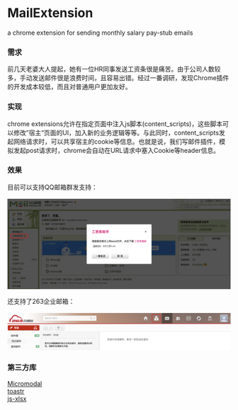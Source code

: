 # MailExtension
a chrome extension for sending monthly salary pay-stub emails

### 需求
前几天老婆大人提起，她有一位HR同事发送工资条很是痛苦。由于公司人数较多，手动发送邮件很是浪费时间，且容易出错。经过一番调研，发现Chrome插件的开发成本较低，而且对普通用户更加友好。

### 实现
chrome extensions允许在指定页面中注入js脚本(content_scripts)，这些脚本可以修改”宿主“页面的UI，加入新的业务逻辑等等。与此同时，content_scripts发起网络请求时，可以共享宿主的cookie等信息。也就是说，我们写邮件插件，模拟发起post请求时，chrome会自动在URL请求中塞入Cookie等header信息。

### 效果
目前可以支持QQ邮箱群发支持：<br/><br/>
![preview](captureQQ.png)

还支持了263企业邮箱：<br/><br/>
![preview](capture263.png)

### 第三方库
[Micromodal](https://github.com/ghosh/Micromodal)<br/>
[toastr](https://github.com/CodeSeven/toastr)<br/>
[js-xlsx](https://github.com/SheetJS/js-xlsx)
